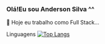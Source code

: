 ### Olá!Eu sou Anderson Silva ^^
 🔭 Hoje eu trabalho como Full Stack...




Linguagens
[![Top Langs](https://github-readme-stats.vercel.app/api/top-langs/?username=AnderSpidy&layout=compact)](https://github.com/anuraghazra/AnderSpidy)
